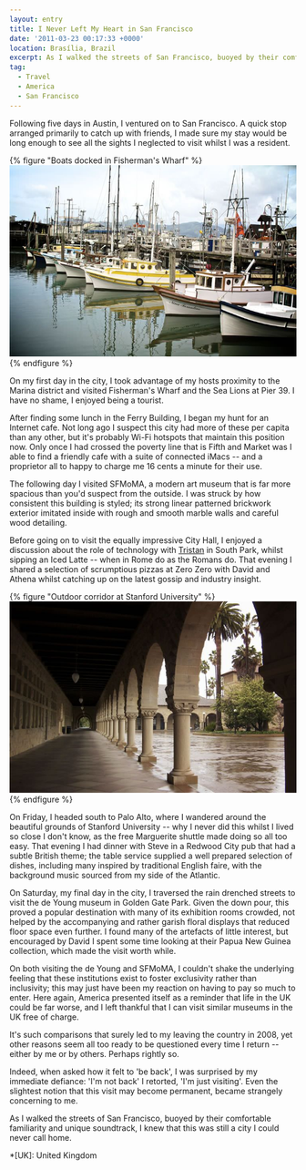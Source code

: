 ```yaml
---
layout: entry
title: I Never Left My Heart in San Francisco
date: '2011-03-23 00:17:33 +0000'
location: Brasília, Brazil
excerpt: As I walked the streets of San Francisco, buoyed by their comfortable familiarity and unique soundtrack, I knew that this was still a city I could never call home.
tag:
  - Travel
  - America
  - San Francisco
---
```

Following five days in Austin, I ventured on to San Francisco. A quick stop arranged primarily to catch up with friends, I made sure my stay would be long enough to see all the sights I neglected to visit whilst I was a resident.

{% figure "Boats docked in Fisherman's Wharf" %}
![](/assets/images/2011/03/fishermanswharf.jpg)
{% endfigure %}

On my first day in the city, I took advantage of my hosts proximity to the Marina district and visited Fisherman's Wharf and the Sea Lions at Pier 39. I have no shame, I enjoyed being a tourist.

After finding some lunch in the Ferry Building, I began my hunt for an Internet cafe. Not long ago I suspect this city had more of these per capita than any other, but it's probably Wi-Fi hotspots that maintain this position now. Only once I had crossed the poverty line that is Fifth and Market was I able to find a friendly cafe with a suite of connected iMacs -- and a proprietor all to happy to charge me 16 cents a minute for their use.

The following day I visited SFMoMA, a modern art museum that is far more spacious than you'd suspect from the outside. I was struck by how consistent this building is styled; its strong linear patterned brickwork exterior imitated inside with rough and smooth marble walls and careful wood detailing.

Before going on to visit the equally impressive City Hall, I enjoyed a discussion about the role of technology with [Tristan][1] in South Park, whilst sipping an Iced Latte -- when in Rome do as the Romans do. That evening I shared a selection of scrumptious pizzas at Zero Zero with David and Athena whilst catching up on the latest gossip and industry insight.

{% figure "Outdoor corridor at Stanford University" %}
![](/assets/images/2011/03/stanforduniversity.jpg)
{% endfigure %}

On Friday, I headed south to Palo Alto, where I wandered around the beautiful grounds of Stanford University -- why I never did this whilst I lived so close I don't know, as the free Marguerite shuttle made doing so all too easy. That evening I had dinner with Steve in a Redwood City pub that had a subtle British theme; the table service supplied a well prepared selection of dishes, including many inspired by traditional English faire, with the background music sourced from my side of the Atlantic.

On Saturday, my final day in the city, I traversed the rain drenched streets to visit the de Young museum in Golden Gate Park. Given the down pour, this proved a popular destination with many of its exhibition rooms crowded, not helped by the accompanying and rather garish floral displays that reduced floor space even further. I found many of the artefacts of little interest, but encouraged by David I spent some time looking at their Papua New Guinea collection, which made the visit worth while.

On both visiting the de Young and SFMoMA, I couldn't shake the underlying feeling that these institutions exist to foster exclusivity rather than inclusivity; this may just have been my reaction on having to pay so much to enter. Here again, America presented itself as a reminder that life in the UK could be far worse, and I left thankful that I can visit similar museums in the UK free of charge.

It's such comparisons that surely led to my leaving the country in 2008, yet other reasons seem all too ready to be questioned every time I return -- either by me or by others. Perhaps rightly so.

Indeed, when asked how it felt to 'be back', I was surprised by my immediate defiance: 'I'm not back' I retorted, 'I'm just visiting'. Even the slightest notion that this visit may become permanent, became strangely concerning to me.

As I walked the streets of San Francisco, buoyed by their comfortable familiarity and unique soundtrack, I knew that this was still a city I could never call home.

[1]: http://tristanharris.com/

*[UK]: United Kingdom
